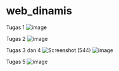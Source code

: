 # web_dinamis
Tugas 1
![image](https://user-images.githubusercontent.com/73783733/97809323-c32f4e80-1c9e-11eb-8d14-5f9e7ac178a9.png)

Tugas 2
![image](https://user-images.githubusercontent.com/73783733/97809457-93347b00-1c9f-11eb-8d15-c55e3fa3beea.png)

Tugas 3 dan 4
![Screenshot (544)](https://user-images.githubusercontent.com/73783733/97823045-5b065a00-1cea-11eb-9464-e8b9e637c1ca.png)
![image](https://user-images.githubusercontent.com/73783733/97822926-fd720d80-1ce9-11eb-8e11-98188b0b9a9f.png)

Tugas 5
![image](https://user-images.githubusercontent.com/73783733/99206509-274d2900-27ee-11eb-9fe9-0f39f55ea65a.png)
